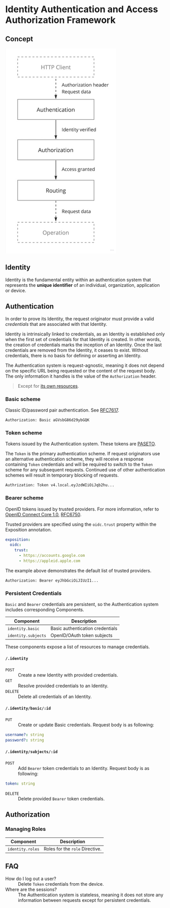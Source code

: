 # Identity Authentication and Access Authorization Framework

## Concept

<a href="https://miro.com/app/board/uXjVOoy0ImU=/?moveToWidget=3458764555919725830&cot=14">
  <picture>
    <source media="(prefers-color-scheme: dark)" srcset="./.ia3/overview-dark.jpg">
    <img alt="IA3" width="350" height="646" src="./.ia3/overview-light.jpg">
  </picture>
</a>

## Identity

Identity is the fundamental entity within an authentication system that represents the **unique identifier** of an
individual, organization, application or device.

## Authentication

In order to prove its Identity, the request originator must provide a valid _credentials_ that are associated with that
Identity.

Identity is intrinsically linked to credentials, as an Identity is established only when the first set of credentials
for that Identity is created.
In other words, the creation of credentials marks the inception of an Identity.
Once the last credentials are removed from the Identity, it ceases to exist.
Without credentials, there is no basis for defining or asserting an Identity.

The Authentication system is request-agnostic, meaning it does not depend on the specific URL being requested or the
content of the request body.
The only information it handles is the value of the `Authorization` header.

> Except for [its own resources](#persistent-credentials).

### Basic scheme

Classic ID/password pair authentication. See [RFC7617](https://datatracker.ietf.org/doc/html/rfc7617).

```http
Authorization: Basic aGVsbG86d29ybGQK
```

### Token scheme

Tokens issued by the Authentication system. These tokens are [PASETO](https://paseto.io).

The `Token` is the primary authentication scheme.
If request originators use an alternative authentication scheme, they will receive a response containing
`Token` credentials and will be required to switch to the `Token` scheme for any subsequent requests.
Continued use of other authentication schemes will result in temporary blocking of requests.

```http
Authrization: Token v4.local.eyJzdWIiOiJqb2hu...
```

### Bearer scheme

OpenID tokens issued by trusted providers.
For more information, refer to [OpenID Connect Core 1.0](https://openid.net/specs/openid-connect-core-1_0.html),
[RFC6750](https://datatracker.ietf.org/doc/html/rfc6750).

Trusted providers are specified using the `oidc.trust` property within the Exposition annotation.

```yaml
exposition:
  oidc:
    trust:
      - https://accounts.google.com
      - https://appleid.apple.com
```

The example above demonstrates the default list of trusted providers.

```http
Authorization: Bearer eyJhbGciOiJIUzI1...
```

### Persistent Credentials

`Basic` and `Bearer` credentials are persistent, so the Authentication system includes corresponding Components.

| Component           | Description                      |
|---------------------|----------------------------------|
| `identity.basic`    | Basic authentication credentials |
| `identity.subjects` | OpenID/OAuth token subjects      |

These components expose a list of resources to manage credentials.

#### `/.identity`

<dl>
<dt><code>POST</code></dt>
<dd>Create a new Identity with provided credentials.</dd>
<dt><code>GET</code></dt>
<dd>Resolve provided credentials to an Identity.</dd>
<dt><code>DELETE</code></dt>
<dd>Delete all credentials of an Identity.</dd>
</dl>

#### `/.identity/basic/:id`

<dl>
<dt><code>PUT</code></dt>
<dd>Create or update Basic credentials. Request body is as following:<br/>
</dd>
</dl>

```yaml
username?: string
password?: string
```

#### `/.identity/subjects/:id`

<dl>
<dt><code>POST</code></dt>
<dd>Add <code>Bearer</code> token credentials to an Identity. Request body is as following:<br/>
</dd>
</dl>

```yaml
token: string
```

<dl>
<dt><code>DELETE</code></dt>
<dd>Delete provided <code>Bearer</code> token credentials.
</dd>
</dl>

## Authorization

### Managing Roles

| Component        | Description                     |
|------------------|---------------------------------|
| `identity.roles` | Roles for the `role` Directive. |

## FAQ

<dl>
<dt>How do I log out a user?</dt>
<dd>Delete <code>Token</code> credentials from the device.</dd>
<dt>Where are the sessions?</dt>
<dd>The Authentication system is stateless, meaning it does not store any information between requests except for persistent credentials.</dd>
</dl>
